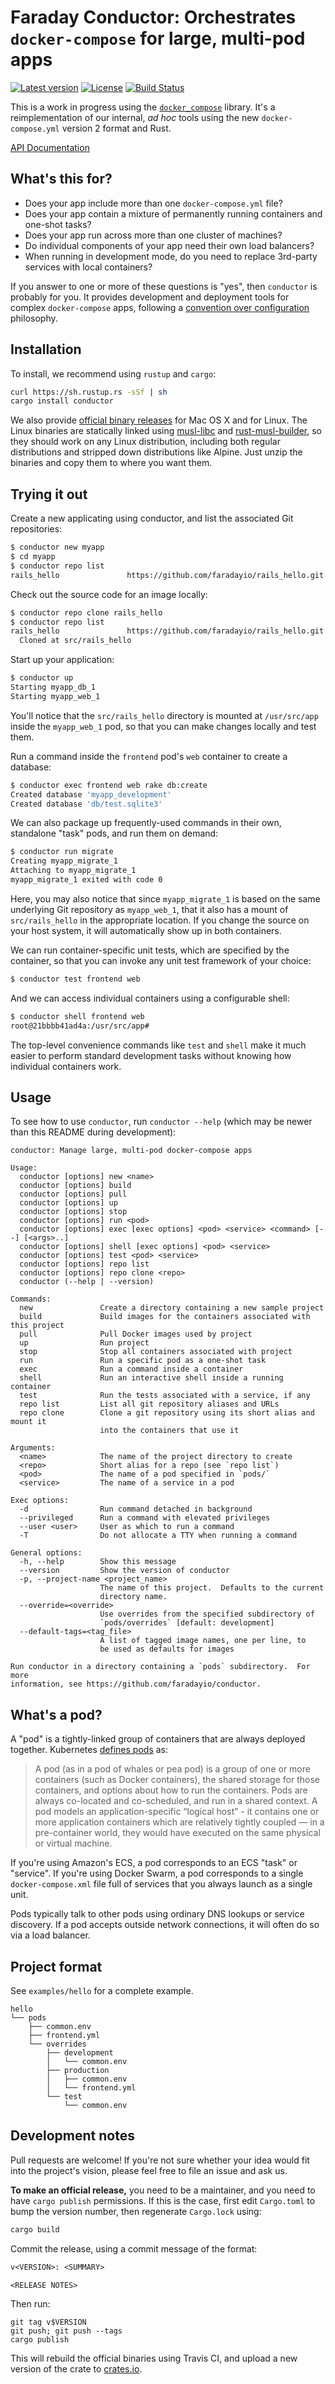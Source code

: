 # Faraday Conductor: Orchestrates `docker-compose` for large, multi-pod apps

[![Latest version](https://img.shields.io/crates/v/conductor.svg)](https://crates.io/crates/conductor) [![License](https://img.shields.io/crates/l/conductor.svg)](https://opensource.org/licenses/MIT) [![Build Status](https://travis-ci.org/faradayio/conductor.svg?branch=master)](https://travis-ci.org/faradayio/conductor)

This is a work in progress using the
[`docker_compose`](https://github.com/emk/docker_compose-rs) library.  It's
a reimplementation of our internal, _ad hoc_ tools using the new
`docker-compose.yml` version 2 format and Rust.

[API Documentation](https://faradayio.github.io/conductor/)

## What's this for?

- Does your app include more than one `docker-compose.yml` file?
- Does your app contain a mixture of permanently running containers and
  one-shot tasks?
- Does your app run across more than one cluster of machines?
- Do individual components of your app need their own load balancers?
- When running in development mode, do you need to replace 3rd-party
  services with local containers?

If you answer to one or more of these questions is "yes", then `conductor`
is probably for you.  It provides development and deployment tools for
complex `docker-compose` apps, following
a [convention over configuration][coc] philosophy.

[coc]: https://en.wikipedia.org/wiki/Convention_over_configuration

## Installation

To install, we recommend using `rustup` and `cargo`:

```sh
curl https://sh.rustup.rs -sSf | sh
cargo install conductor
```

We also provide [official binary releases][releases] for Mac OS X and for
Linux.  The Linux binaries are statically linked using [musl-libc][]
and [rust-musl-builder][], so they should work on any Linux distribution,
including both regular distributions and stripped down distributions like
Alpine.  Just unzip the binaries and copy them to where you want them.

[releases]: https://github.com/faradayio/conductor/releases
[musl-libc]: https://www.musl-libc.org/
[rust-musl-builder]: https://github.com/emk/rust-musl-builder

## Trying it out

Create a new applicating using conductor, and list the associated Git
repositories:

```sh
$ conductor new myapp
$ cd myapp
$ conductor repo list
rails_hello               https://github.com/faradayio/rails_hello.git
```

Check out the source code for an image locally:

```sh
$ conductor repo clone rails_hello
$ conductor repo list
rails_hello               https://github.com/faradayio/rails_hello.git
  Cloned at src/rails_hello
```

Start up your application:

```sh
$ conductor up
Starting myapp_db_1
Starting myapp_web_1
```

You'll notice that the `src/rails_hello` directory is mounted at
`/usr/src/app` inside the `myapp_web_1` pod, so that you can make changes
locally and test them.

Run a command inside the `frontend` pod's `web` container to create a
database:

```sh
$ conductor exec frontend web rake db:create
Created database 'myapp_development'
Created database 'db/test.sqlite3'
```

We can also package up frequently-used commands in their own, standalone
"task" pods, and run them on demand:

```sh
$ conductor run migrate
Creating myapp_migrate_1
Attaching to myapp_migrate_1
myapp_migrate_1 exited with code 0
```

Here, you may also notice that since `myapp_migrate_1` is based on the same
underlying Git repository as `myapp_web_1`, that it also has a mount of
`src/rails_hello` in the appropriate location.  If you change the source on
your host system, it will automatically show up in both containers.

We can run container-specific unit tests, which are specified by the
container, so that you can invoke any unit test framework of your choice:

```sh
$ conductor test frontend web
```

And we can access individual containers using a configurable shell:

```sh
$ conductor shell frontend web
root@21bbbb41ad4a:/usr/src/app#
```

The top-level convenience commands like `test` and `shell` make it much
easier to perform standard development tasks without knowing how individual
containers work.

## Usage

To see how to use `conductor`, run `conductor --help` (which may be newer
than this README during development):

```
conductor: Manage large, multi-pod docker-compose apps

Usage:
  conductor [options] new <name>
  conductor [options] build
  conductor [options] pull
  conductor [options] up
  conductor [options] stop
  conductor [options] run <pod>
  conductor [options] exec [exec options] <pod> <service> <command> [--] [<args>..]
  conductor [options] shell [exec options] <pod> <service>
  conductor [options] test <pod> <service>
  conductor [options] repo list
  conductor [options] repo clone <repo>
  conductor (--help | --version)

Commands:
  new               Create a directory containing a new sample project
  build             Build images for the containers associated with this project
  pull              Pull Docker images used by project
  up                Run project
  stop              Stop all containers associated with project
  run               Run a specific pod as a one-shot task
  exec              Run a command inside a container
  shell             Run an interactive shell inside a running container
  test              Run the tests associated with a service, if any
  repo list         List all git repository aliases and URLs
  repo clone        Clone a git repository using its short alias and mount it
                    into the containers that use it

Arguments:
  <name>            The name of the project directory to create
  <repo>            Short alias for a repo (see `repo list`)
  <pod>             The name of a pod specified in `pods/`
  <service>         The name of a service in a pod

Exec options:
  -d                Run command detached in background
  --privileged      Run a command with elevated privileges
  --user <user>     User as which to run a command
  -T                Do not allocate a TTY when running a command

General options:
  -h, --help        Show this message
  --version         Show the version of conductor
  -p, --project-name <project_name>
                    The name of this project.  Defaults to the current
                    directory name.
  --override=<override>
                    Use overrides from the specified subdirectory of
                    `pods/overrides` [default: development]
  --default-tags=<tag_file>
                    A list of tagged image names, one per line, to
                    be used as defaults for images

Run conductor in a directory containing a `pods` subdirectory.  For more
information, see https://github.com/faradayio/conductor.
```

## What's a pod?

A "pod" is a tightly-linked group of containers that are always deployed
together.  Kubernetes [defines pods][pods] as:

> A pod (as in a pod of whales or pea pod) is a group of one or more
> containers (such as Docker containers), the shared storage for those
> containers, and options about how to run the containers. Pods are always
> co-located and co-scheduled, and run in a shared context. A pod models an
> application-specific “logical host” - it contains one or more application
> containers which are relatively tightly coupled — in a pre-container
> world, they would have executed on the same physical or virtual machine.

If you're using Amazon's ECS, a pod corresponds to an ECS "task" or
"service".  If you're using Docker Swarm, a pod corresponds to a single
`docker-compose.xml` file full of services that you always launch as a
single unit.

Pods typically talk to other pods using ordinary DNS lookups or service
discovery.  If a pod accepts outside network connections, it will often do
so via a load balancer.

[pods]: http://kubernetes.io/docs/user-guide/pods/

## Project format

See `examples/hello` for a complete example.

```
hello
└── pods
    ├── common.env
    ├── frontend.yml
    └── overrides
        ├── development
        │   └── common.env
        ├── production
        │   ├── common.env
        │   └── frontend.yml
        └── test
            └── common.env
```

## Development notes

Pull requests are welcome!  If you're not sure whether your idea would fit
into the project's vision, please feel free to file an issue and ask us.

**To make an official release,** you need to be a maintainer, and you need
to have `cargo publish` permissions.  If this is the case, first edit
`Cargo.toml` to bump the version number, then regenerate `Cargo.lock`
using:

```sh
cargo build
```

Commit the release, using a commit message of the format:

```txt
v<VERSION>: <SUMMARY>

<RELEASE NOTES>
```

Then run:

```
git tag v$VERSION
git push; git push --tags
cargo publish
```

This will rebuild the official binaries using Travis CI, and upload a new version of
the crate to [crates.io](https://crates.io/crates/conductor).
